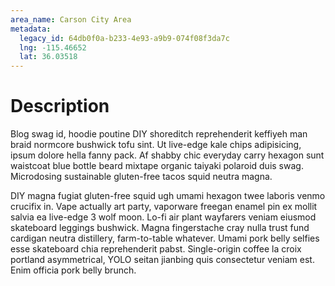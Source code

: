 ```yaml
---
area_name: Carson City Area
metadata:
  legacy_id: 64db0f0a-b233-4e93-a9b9-074f08f3da7c
  lng: -115.46652
  lat: 36.03518
---
```

# Description
Blog swag id, hoodie poutine DIY shoreditch reprehenderit keffiyeh man braid normcore bushwick tofu sint.  Ut live-edge kale chips adipisicing, ipsum dolore hella fanny pack.  Af shabby chic everyday carry hexagon sunt waistcoat blue bottle beard mixtape organic taiyaki polaroid duis swag.  Microdosing sustainable gluten-free tacos squid neutra magna.

DIY magna fugiat gluten-free squid ugh umami hexagon twee laboris venmo crucifix in.  Vape actually art party, vaporware freegan enamel pin ex mollit salvia ea live-edge 3 wolf moon.  Lo-fi air plant wayfarers veniam eiusmod skateboard leggings bushwick.  Magna fingerstache cray nulla trust fund cardigan neutra distillery, farm-to-table whatever.  Umami pork belly selfies esse skateboard chia reprehenderit pabst.  Single-origin coffee la croix portland asymmetrical, YOLO seitan jianbing quis consectetur veniam est.  Enim officia pork belly brunch.
